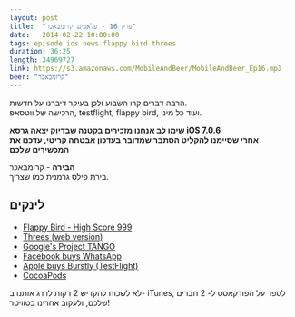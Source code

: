 ```yaml
---
layout: post
title:  "פרק 16 - פלאפינג קרומבאכר"
date:   2014-02-22 10:00:00
tags: episode ios news flappy bird threes
duration: 36:25
length: 34969727
link: https://s3.amazonaws.com/MobileAndBeer/MobileAndBeer_Ep16.mp3
beer: "קרומבאכר"
---
```


הרבה דברים קרו השבוע ולכן בעיקר דיברנו על חדשות.  
הרכישה של ווטסאפ, testflight, flappy bird, ועוד כל מיני.

**שימו לב אנחנו מזכירים בקטנה שבדיוק יצאה גרסא iOS 7.0.6  
אחרי שסיימנו להקליט הסתבר שמדובר בעדכון אבטחה קריטי, עדכנו את המכשירים שלכם**

  **הבירה** - קרומבאכר  
בירת פילס גרמנית כמו שצריך.

## לינקים

* [Flappy Bird - High Score 999](http://www.youtube.com/watch?v=YHH2101OFfI)
* [Threes (web version)](http://threes.meteor.com)
* [Google's Project TANGO](http://www.google.com/atap/projecttango/#the-project)
* [Facebook buys WhatsApp](http://techcrunch.com/2014/02/19/facebook-buying-whatsapp-for-16b-in-cash-and-stock-plus-3b-in-rsus/)
* [Apple buys Burstly (TestFlight)](http://techcrunch.com/2014/02/21/rumor-testflight-owner-burstly-is-being-acquired-by-apple/)
* [CocoaPods](http://cocoapods.org)

לא לשכוח להקדיש 2 דקות לדרג אותנו ב- iTunes, לספר על הפודקאסט ל- 2 חברים שלכם, ולעקוב אחרינו בטוויטר!
